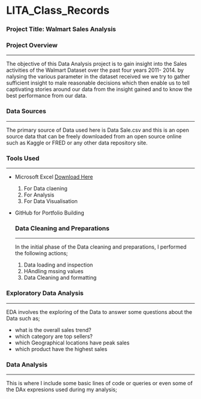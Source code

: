 # LITA_Class_Records

### Project Title: Walmart Sales Analysis 

### Project Overview
---
The objective of this Data Analysis project is to gain insight into the Sales activities of the Walmart Dataset over the past four years 2011- 2014. by nalysing the various parameter in the dataset received we we try to gather sufficient insight to male reasonable decisions which then enable us to tell captivating stories around our data from the insight gained and to know the best performance from our data.  

### Data Sources
---
The primary source of Data used here is Data Sale.csv and this is an open source data that can be freely downloaded from an open source online such as Kaggle or FRED or any other data repository site.

### Tools Used
---
- Microsoft Excel [Download Here](https://www.microsoft.com)
    1. For Data claening
    2. For Analysis
    3. For Data Visualisation
- GitHub for Portfolio Building

  ### Data Cleaning and Preparations
  ---
  In the initial phase of the Data cleaning and preparations, I performed the following actions;
  
     1. Data loading and inspection
     2. HAndling mssing values
     3. Data Cleaning and formatting
 
### Exploratory Data Analysis
---
EDA involves the exploring of the Data to answer some questions about the Data such as;
-  what is the overall sales trend?
-  which category are top sellers?
-  which Geographical locations have peak sales
-  which product have the highest sales

  ### Data Analysis
  ---
  This is where I include some basic lines of code or queries or even some of the DAx expresions used during my analysis;
     
```
